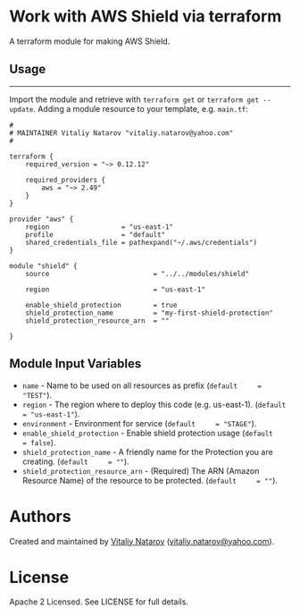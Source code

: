 # Work with AWS Shield via terraform

A terraform module for making AWS Shield.

## Usage
----------------------

Import the module and retrieve with ```terraform get``` or ```terraform get --update```. Adding a module resource to your template, e.g. `main.tf`:

```
#
# MAINTAINER Vitaliy Natarov "vitaliy.natarov@yahoo.com"
#

terraform {
    required_version = "~> 0.12.12"

    required_providers {
        aws = "~> 2.49"
    }
}

provider "aws" {
    region                  = "us-east-1"
    profile                 = "default"
    shared_credentials_file = pathexpand("~/.aws/credentials")
}

module "shield" {
    source                          = "../../modules/shield"

    region                          = "us-east-1"

    enable_shield_protection        = true
    shield_protection_name          = "my-first-shield-protection"
    shield_protection_resource_arn  = ""
                        
}
```

Module Input Variables
----------------------

- `name` - Name to be used on all resources as prefix (`default     = "TEST"`).
- `region` - The region where to deploy this code (e.g. us-east-1). (`default     = "us-east-1"`).
- `environment` - Environment for service (`default     = "STAGE"`).
- `enable_shield_protection` - Enable shield protection usage (`default     = false`).
- `shield_protection_name` - A friendly name for the Protection you are creating. (`default     = ""`).
- `shield_protection_resource_arn` - (Required) The ARN (Amazon Resource Name) of the resource to be protected. (`default     = ""`).


Authors
=======

Created and maintained by [Vitaliy Natarov](https://github.com/SebastianUA)
(vitaliy.natarov@yahoo.com).

License
=======

Apache 2 Licensed. See LICENSE for full details.
